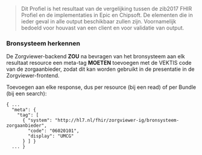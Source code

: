 <blockquote class="stu-note" markdown="1">
Dit Profiel is het resultaat van de vergelijking tussen de zib2017 FHIR Profiel en de implementaties in Epic en Chipsoft.
De elementen die in ieder geval in alle output beschikbaar zullen zijn.
Voornamelijk bedoeld voor houvast van een client en voor validatie van output.
</blockquote>

### Bronsysteem herkennen

De Zorgviewer-backend **ZOU** na bevragen van het bronsysteem aan elk resultaat resource een meta-tag **MOETEN** toevoegen met de VEKTIS code van de zorgaanbieder, zodat dit kan worden gebruikt in de presentatie in de Zorgviewer-frontend.

Toevoegen aan elke response, dus per resource (bij een read) of per Bundle (bij een search):
```
{ ...
  "meta": {
    "tag": [
      { "system": "http://hl7.nl/fhir/zorgviewer-ig/bronsysteem-zorgaanbieder",
        "code": "06020101",
        "display": "UMCG"
      } ] }
  ... }
```